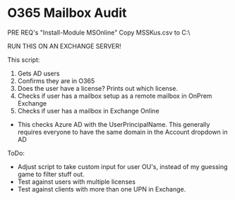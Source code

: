 # O365 Mailbox Audit

PRE REQ's
"Install-Module MSOnline"
Copy MSSKus.csv to C:\

RUN THIS ON AN EXCHANGE SERVER!

This script:
1) Gets AD users
2) Confirms they are in O365
3) Does the user have a license? Prints out which license.
4) Checks if user has a mailbox setup as a remote mailbox in OnPrem Exchange
5) Checks if user has a mailbox in Exchange Online
- This checks Azure AD with the UserPrincipalName. This generally requires everyone to have the same domain in the Account dropdown in AD

ToDo:
- Adjust script to take custom input for user OU's, instead of my guessing game to filter stuff out.
- Test against users with multiple licenses
- Test against clients with more than one UPN in Exchange.


